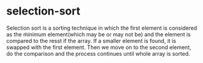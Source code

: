 # selection-sort
Selection sort is a sorting technique in which the first element is considered as the ṁinimum element(which may be or may not be) and the element is compared to the resst if the array. If a smaller element is found, it is swapped with the first element. Then we move on to the second element, do the comparison and the process continues until whole array is sorted. 
